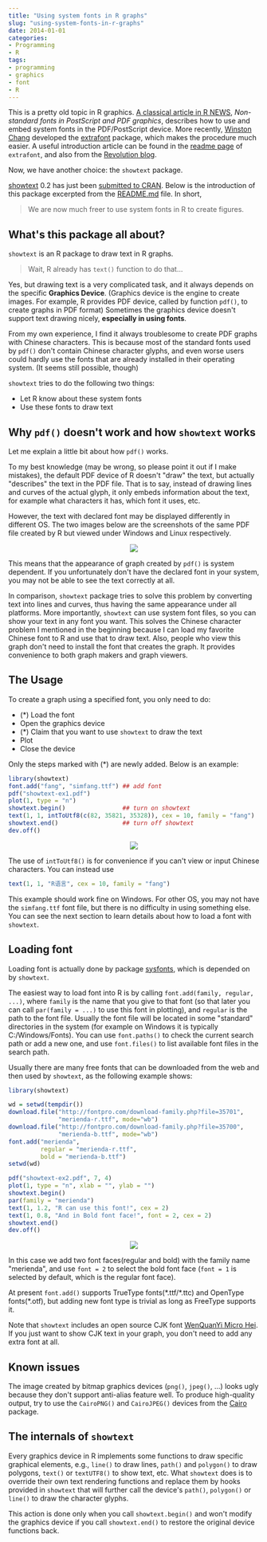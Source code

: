 ```yaml
---
title: "Using system fonts in R graphs"
slug: "using-system-fonts-in-r-graphs"
date: 2014-01-01
categories:
- Programming
- R
tags:
- programming
- graphics
- font
- R
---
```


This is a pretty old topic in R graphics.
[A classical article in R NEWS](https://cran.r-project.org/doc/Rnews/Rnews_2006-2.pdf),
*Non-standard fonts in PostScript and PDF graphics*,
describes how to use and embed system fonts in the PDF/PostScript device.
More recently, [Winston Chang](https://github.com/wch) developed
the [extrafont](https://github.com/wch/extrafont) package, which
makes the procedure much easier. A useful introduction article can be found in the
[readme page](https://github.com/wch/extrafont/blob/master/README.md) of `extrafont`,
and also from the [Revolution blog](http://blog.revolutionanalytics.com/2012/09/how-to-use-your-favorite-fonts-in-r-charts.html).

Now, we have another choice: the `showtext` package.

[showtext](https://github.com/yixuan/showtext/) 0.2 has just been
[submitted to CRAN](https://cran.r-project.org/web/packages/showtext/index.html).
Below is the introduction of this package excerpted from the
[README.md](https://github.com/yixuan/showtext/blob/master/README.md) file. In short,

> We are now much freer to use system fonts in R to create figures.

## What's this package all about?
`showtext` is an R package to draw text in R graphs.

> Wait, R already has `text()` function to do that...

Yes, but drawing text is a very complicated task, and it always depends on
the specific **Graphics Device**.
(Graphics device is the engine to create images.
For example, R provides PDF device, called by function `pdf()`,
to create graphs in PDF format)
Sometimes the graphics device doesn't support text drawing nicely,
**especially in using fonts**.

From my own experience, I find it always troublesome to create PDF
graphs with Chinese characters. This is because most of the standard
fonts used by `pdf()` don't contain Chinese character glyphs, and
even worse users could hardly use the fonts that are already installed
in their operating system. (It seems still possible, though)

`showtext` tries to do the following two things:

- Let R know about these system fonts
- Use these fonts to draw text

## Why `pdf()` doesn't work and how `showtext` works
Let me explain a little bit about how `pdf()` works.

To my best knowledge (may be wrong, so please point it out if I make
mistakes), the default PDF device of R doesn't "draw" the text,
but actually "describes" the text in the PDF file.
That is to say, instead of drawing lines and curves of the actual glyph,
it only embeds information about the text, for example what characters
it has, which font it uses, etc.

However, the text with declared font may be displayed differently in
different OS. The two images below are the screenshots of the same PDF
file created by R but viewed under Windows and Linux respectively.

<div align="center">
  <img src="https://upload.yixuan.blog/en/2014/01/chinese-char.png" />
</div>

This means that the appearance of graph created by `pdf()` is
system dependent. If you unfortunately don't have the declared font
in your system, you may not be able to see the text correctly at all.

In comparison, `showtext` package tries to solve this problem by
converting text into lines and curves, thus having the same appearance
under all platforms. More importantly, `showtext` can use system font
files, so you can show your text in any font you want.
This solves the Chinese character problem I mentioned in the beginning
because I can load my favorite Chinese font to R and use that to draw
text. Also, people who view this graph don't need to install the font
that creates the graph. It provides convenience to both graph makers
and graph viewers.

## The Usage
To create a graph using a specified font, you only need to do:

- (\*) Load the font
- Open the graphics device
- (\*) Claim that you want to use `showtext` to draw the text
- Plot
- Close the device

Only the steps marked with (\*) are newly added. Below is an example:

```r
library(showtext)
font.add("fang", "simfang.ttf") ## add font
pdf("showtext-ex1.pdf")
plot(1, type = "n")
showtext.begin()                ## turn on showtext
text(1, 1, intToUtf8(c(82, 35821, 35328)), cex = 10, family = "fang")
showtext.end()                  ## turn off showtext
dev.off()
```

<div align="center">
  <img src="https://upload.yixuan.blog/en/2014/01/r-lang.png" />
</div>

The use of `intToUtf8()` is for convenience if you can't view or input
Chinese characters. You can instead use

```r
text(1, 1, "R语言", cex = 10, family = "fang")
```

This example should work fine on Windows. For other OS, you may not have
the `simfang.ttf` font file, but there is no difficulty in using something
else. You can see the next section to learn details about how to load
a font with `showtext`.

## Loading font
Loading font is actually done by package [sysfonts](https://github.com/yixuan/sysfonts/),
which is depended on by `showtext`.

The easiest way to load font into R is by calling `font.add(family, regular, ...)`,
where `family` is the name that you give to that font (so that later you can
call `par(family = ...)` to use this font in plotting), and `regular` is the
path to the font file. Usually the font file will be located in some "standard"
directories in the system (for example on Windows it is typically C:/Windows/Fonts).
You can use `font.paths()` to check the current search path or add a new one,
and use `font.files()` to list available font files in the search path.

Usually there are many free fonts that can be downloaded from the web and then used by
`showtext`, as the following example shows:

```r
library(showtext)

wd = setwd(tempdir())
download.file("http://fontpro.com/download-family.php?file=35701",
              "merienda-r.ttf", mode="wb")
download.file("http://fontpro.com/download-family.php?file=35700",
              "merienda-b.ttf", mode="wb")
font.add("merienda",
         regular = "merienda-r.ttf",
         bold = "merienda-b.ttf")
setwd(wd)

pdf("showtext-ex2.pdf", 7, 4)
plot(1, type = "n", xlab = "", ylab = "")
showtext.begin()
par(family = "merienda")
text(1, 1.2, "R can use this font!", cex = 2)
text(1, 0.8, "And in Bold font face!", font = 2, cex = 2)
showtext.end()
dev.off()
```

<div align="center">
  <img src="https://upload.yixuan.blog/en/2014/01/merienda.png" />
</div>

In this case we add two font faces(regular and bold) with the family name
"merienda", and use `font = 2` to select the bold font face (`font = 1` is
selected by default, which is the regular font face).

At present `font.add()` supports TrueType fonts(\*.ttf/\*.ttc) and
OpenType fonts(\*.otf), but adding new
font type is trivial as long as FreeType supports it.

Note that `showtext` includes an open source CJK font
[WenQuanYi Micro Hei](http://wenq.org/wqy2/index.cgi?MicroHei%28en%29).
If you just want to show CJK text in your graph, you don't need to add any
extra font at all.

## Known issues
The image created by bitmap graphics devices (`png()`, `jpeg()`, ...)
looks ugly because they don't support anti-alias feature well. To produce
high-quality output, try to use the `CairoPNG()` and `CairoJPEG()` devices from the
[Cairo](https://cran.r-project.org/web/packages/Cairo/index.html) package.

## The internals of `showtext`
Every graphics device in R implements some functions to draw specific graphical
elements, e.g., `line()` to draw lines, `path()` and `polygon()` to draw polygons,
`text()` or `textUTF8()` to show text, etc. What `showtext` does is to override
their own text rendering functions and replace them by hooks provided in `showtext`
that will further call the device's `path()`, `polygon()` or `line()` to draw the
character glyphs.

This action is done only when you call `showtext.begin()` and won't modify the
graphics device if you call `showtext.end()` to restore the original device functions back.
